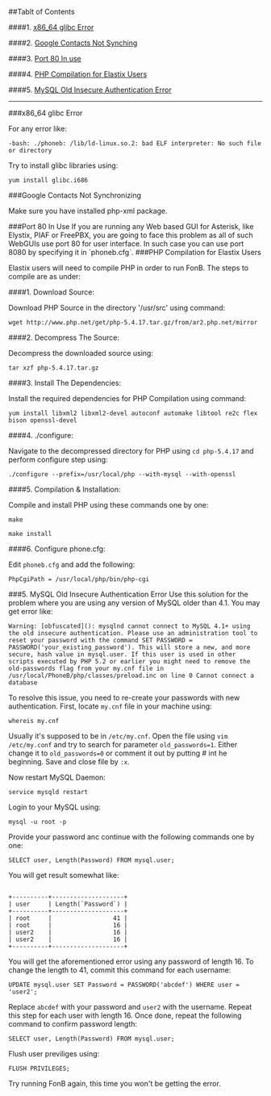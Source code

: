 ##Tablt of Contents

####1. [x86_64 glibc Error](#x8664error)

####2. [Google Contacts Not Synching](#googlesyncerror)

####3. [Port 80 In use](#port80inuse)

####4. [PHP Compilation for Elastix Users](#phpcompilation)

####5. [MySQL Old Insecure Authentication Error](#mysqlautherror)
___

<a name="x8664error"/>
###x86_64 glibc Error 

For any error like:

```
-bash: ./phoneb: /lib/ld-linux.so.2: bad ELF interpreter: No such file or directory
```

Try to install glibc libraries using:
```
yum install glibc.i686
```

<a name="googlesyncerror"/>
###Google Contacts Not Synchronizing

Make sure you have installed php-xml package.


<a name="port80inuse"/>
###Port 80 In Use
If you are running any Web based GUI for Asterisk, like Elystix, PIAF or FreePBX, you are going to face this problem as all of such WebGUIs use port 80 for user interface. In such case you can use port 8080 by specifying it in `phoneb.cfg`.


<a name="phpcompilation"/>
###PHP Compilation for Elastix Users

Elastix users will need to compile PHP in order to run FonB. The steps to compile are as under:

####1. Download Source:

Download PHP Source in the directory '/usr/src' using command:
```
wget http://www.php.net/get/php-5.4.17.tar.gz/from/ar2.php.net/mirror
```
####2. Decompress The Source:

Decompress the downloaded source using:

```
tar xzf php-5.4.17.tar.gz
```

####3. Install The Dependencies:

Install the required dependencies for PHP Compilation using command:

```
yum install libxml2 libxml2-devel autoconf automake libtool re2c flex bison openssl-devel
```

####4. ./configure:

Navigate to the decompressed directory for PHP using `cd php-5.4.17` and perform configure step using:

```
./configure --prefix=/usr/local/php --with-mysql --with-openssl
```

####5. Compilation & Installation:

Compile and install PHP using these commands one by one:

```
make

make install
```

####6. Configure phone.cfg:

Edit `phoneb.cfg` and add the following:

```
PhpCgiPath = /usr/local/php/bin/php-cgi
```

<a name="mysqlautherror"/>
###5. MySQL Old Insecure Authentication Error
Use this solution for the problem where you are using any version of MySQL older than 4.1. You may get error like:

```
Warning: [obfuscated](): mysqlnd cannot connect to MySQL 4.1+ using the old insecure authentication. Please use an administration tool to reset your password with the command SET PASSWORD = PASSWORD('your_existing_password'). This will store a new, and more secure, hash value in mysql.user. If this user is used in other scripts executed by PHP 5.2 or earlier you might need to remove the old-passwords flag from your my.cnf file in /usr/local/PhoneB/php/classes/preload.inc on line 0 Cannot connect a database
```

To resolve this issue, you need to re-create your passwords with new authentication. First, locate `my.cnf` file in your machine using:

```
whereis my.cnf
```
Usually it's supposed to be in `/etc/my.cnf`. Open the file using `vim /etc/my.conf` and try to search for parameter `old_passwords=1`. Either change it to `old_passwords=0` or comment it out by putting # int he beginning. Save and close file by `:x`.

Now restart MySQL Daemon:

```
service mysqld restart
```

Login to your MySQL using:

```
mysql -u root -p

```
Provide your password anc continue with the following commands one by one:

```
SELECT user, Length(Password) FROM mysql.user;
```
You will get result somewhat like:

```

+----------+--------------------+
| user     | Length(`Password`) |
+----------+--------------------+
| root     |                 41 |
| root     |                 16 |
| user2    |                 16 |
| user2    |                 16 |
+----------+--------------------+
```

You will get the aforementioned error using any password of length 16. To change the length to 41, commit this command for each username:

```
UPDATE mysql.user SET Password = PASSWORD('abcdef') WHERE user = 'user2';

```

Replace `abcdef` with your password and `user2` with the username. Repeat this step for each user with length 16. Once done, repeat the following command to confirm password length:

```
SELECT user, Length(Password) FROM mysql.user;
```

Flush user previliges using:

```
FLUSH PRIVILEGES;
```

Try running FonB again, this time you won't be getting the error.
